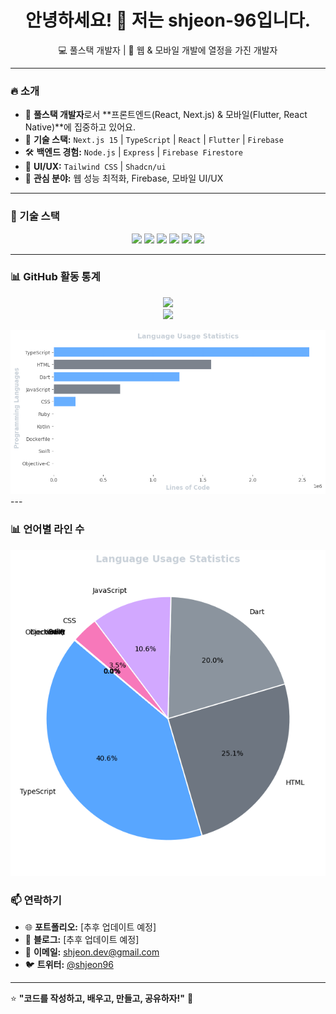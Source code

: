<h1 align="center">안녕하세요! 👋 저는 shjeon-96입니다.</h1>

<p align="center">
  💻 풀스택 개발자 | 🚀 웹 & 모바일 개발에 열정을 가진 개발자
</p>

---

### 🔥 소개
- 🌟 **풀스택 개발자**로서 **프론트엔드(React, Next.js) & 모바일(Flutter, React Native)**에 집중하고 있어요.
- 🔧 **기술 스택:** `Next.js 15` | `TypeScript` | `React` | `Flutter` | `Firebase`
- 🛠️ **백엔드 경험:** `Node.js` | `Express` | `Firebase Firestore`
- 🎨 **UI/UX:** `Tailwind CSS` | `Shadcn/ui`
- 🎯 **관심 분야:** 웹 성능 최적화, Firebase, 모바일 UI/UX

---

### 🚀 기술 스택
<p align="center">
  <img src="https://img.shields.io/badge/Next.js-000000?style=for-the-badge&logo=next.js&logoColor=white" />
  <img src="https://img.shields.io/badge/TypeScript-3178C6?style=for-the-badge&logo=typescript&logoColor=white" />
  <img src="https://img.shields.io/badge/React-61DAFB?style=for-the-badge&logo=react&logoColor=white" />
  <img src="https://img.shields.io/badge/Tailwind_CSS-38B2AC?style=for-the-badge&logo=tailwind-css&logoColor=white" />
  <img src="https://img.shields.io/badge/Flutter-02569B?style=for-the-badge&logo=flutter&logoColor=white" />
  <img src="https://img.shields.io/badge/Firebase-FFCA28?style=for-the-badge&logo=firebase&logoColor=white" />
</p>

---

### 📊 GitHub 활동 통계
<p align="center">
  <img src="https://github-readme-stats.vercel.app/api?username=shjeon-96&show_icons=true&theme=dark" />
  <br/>
  <img src="https://github-readme-stats.vercel.app/api/top-langs/?username=shjeon-96&layout=compact&theme=dark&show_private=true" />
</p>

<!-- LANGUAGES -->
<img src="language_graph.png" alt="Language Usage Graph" />
---

### 📊 언어별 라인 수

<!-- LANGUAGES -->
<!-- GITHUB_ACTIVITY_GRAPH -->
<!-- LANGUAGE_GRAPH_PIE -->
<img src="language_pie_chart.png" alt="Language Usage Graph" />

### 📫 연락하기
- 🌐 **포트폴리오:** [추후 업데이트 예정]
- 📝 **블로그:** [추후 업데이트 예정]
- 📧 **이메일:** shjeon.dev@gmail.com
- 🐦 **트위터:** [@shjeon96](https://twitter.com/shjeon96)

---

⭐ **"코드를 작성하고, 배우고, 만들고, 공유하자!"** 🚀
